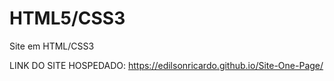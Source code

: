 # HTML5/CSS3
 Site em HTML/CSS3

LINK DO SITE HOSPEDADO:
https://edilsonricardo.github.io/Site-One-Page/
